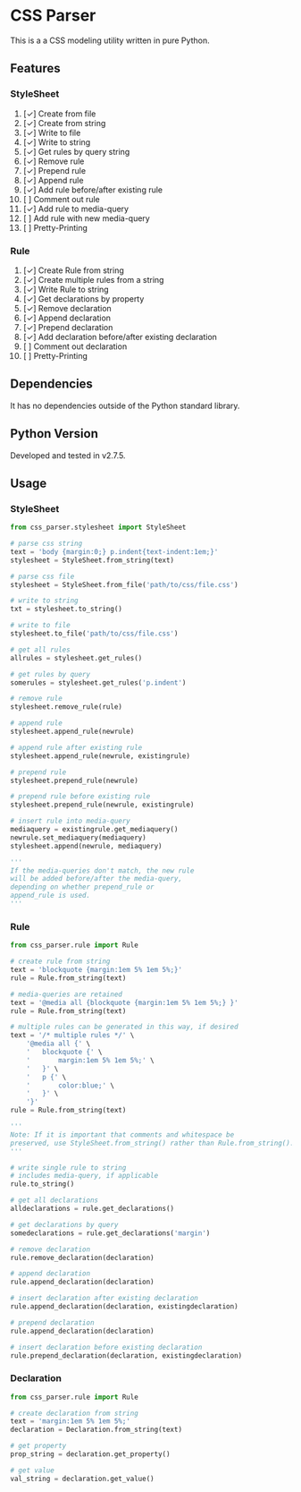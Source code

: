 # CSS Parser

This is a a CSS modeling utility written in pure Python. 

## Features

### StyleSheet

1. [✓] Create from file
2. [✓] Create from string
3. [✓] Write to file
4. [✓] Write to string
5. [✓] Get rules by query string
6. [✓] Remove rule
7. [✓] Prepend rule
8. [✓] Append rule
9. [✓] Add rule before/after existing rule
10. [ ] Comment out rule
11. [✓] Add rule to media-query
12. [ ] Add rule with new media-query
13. [ ] Pretty-Printing

### Rule

1. [✓] Create Rule from string
2. [✓] Create multiple rules from a string
1. [✓] Write Rule to string
1. [✓] Get declarations by property
1. [✓] Remove declaration
2. [✓] Append declaration
3. [✓] Prepend declaration
4. [✓] Add declaration before/after existing declaration
5. [ ] Comment out declaration
6. [ ] Pretty-Printing



## Dependencies

It has no dependencies outside of the Python standard library. 



## Python Version

Developed and tested in v2.7.5.



## Usage ##

### StyleSheet ###

```python
from css_parser.stylesheet import StyleSheet

# parse css string
text = 'body {margin:0;} p.indent{text-indent:1em;}'
stylesheet = StyleSheet.from_string(text)

# parse css file
stylesheet = StyleSheet.from_file('path/to/css/file.css')

# write to string
txt = stylesheet.to_string()

# write to file
stylesheet.to_file('path/to/css/file.css')

# get all rules
allrules = stylesheet.get_rules()

# get rules by query
somerules = stylesheet.get_rules('p.indent')

# remove rule
stylesheet.remove_rule(rule)

# append rule
stylesheet.append_rule(newrule)

# append rule after existing rule
stylesheet.append_rule(newrule, existingrule)

# prepend rule
stylesheet.prepend_rule(newrule)

# prepend rule before existing rule
stylesheet.prepend_rule(newrule, existingrule)

# insert rule into media-query
mediaquery = existingrule.get_mediaquery()
newrule.set_mediaquery(mediaquery)
stylesheet.append(newrule, mediaquery)

'''
If the media-queries don't match, the new rule 
will be added before/after the media-query, 
depending on whether prepend_rule or 
append_rule is used.
'''
```

### Rule ###

```python
from css_parser.rule import Rule

# create rule from string
text = 'blockquote {margin:1em 5% 1em 5%;}'
rule = Rule.from_string(text)

# media-queries are retained
text = '@media all {blockquote {margin:1em 5% 1em 5%;} }'
rule = Rule.from_string(text)

# multiple rules can be generated in this way, if desired
text = '/* multiple rules */' \
	'@media all {' \
	'	blockquote {' \
	'		margin:1em 5% 1em 5%;' \
	'	}' \
	'	p {' \
	'		color:blue;' \
	'	}' \
	'}'
rule = Rule.from_string(text)

'''
Note: If it is important that comments and whitespace be
preserved, use StyleSheet.from_string() rather than Rule.from_string().
'''

# write single rule to string
# includes media-query, if applicable
rule.to_string()

# get all declarations
alldeclarations = rule.get_declarations()

# get declarations by query
somedeclarations = rule.get_declarations('margin')

# remove declaration
rule.remove_declaration(declaration)

# append declaration
rule.append_declaration(declaration)

# insert declaration after existing declaration
rule.append_declaration(declaration, existingdeclaration)

# prepend declaration
rule.append_declaration(declaration)

# insert declaration before existing declaration
rule.prepend_declaration(declaration, existingdeclaration)
```	

### Declaration ###

```python
from css_parser.rule import Rule

# create declaration from string
text = 'margin:1em 5% 1em 5%;'
declaration = Declaration.from_string(text)

# get property
prop_string = declaration.get_property()

# get value
val_string = declaration.get_value()
```